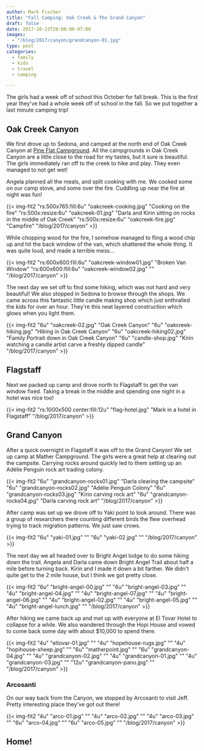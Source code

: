 ```yaml
---
author: Mark Fischer
title: "Fall Camping: Oak Creek & The Grand Canyon"
draft: false
date: 2017-10-23T20:00:00-07:00
images:
  - "/blog/2017/canyon/grandcanyon-01.jpg"
type: post
categories:
  - family
  - kids
  - travel
  - camping

---
```


The girls had a week off of school this October for fall break. This is the first year they've had a whole week off of school in the fall. So we put together a last minute camping trip!

<!--more-->

## Oak Creek Canyon

We first drove up to Sedona, and camped at the north end of Oak Creek Canyon at [Pine Flat Campground][pineflat]. All the campgrounds in Oak Creek Canyon are a little close to the road for my tastes, but it sure is beautiful. The girls immediately ran off to the creek to hike and play. They even managed to not get wet!

Angela planned all the meals, and split cooking with me. We cooked some on our camp stove, and some over the fire. Cuddling up near the fire at night was fun!

{{< img-fit2
    "rs:500x765:fill:6u" "oakcreek-cooking.jpg" "Cooking on the fire"
    "rs:500x:resize:6u" "oakcreek-01.jpg" "Darla and Kirin sitting on rocks in the middle of Oak Creek"
    "rs:500x:resize:6u" "oakcreek-fire.jpg" "Campfire"
    "/blog/2017/canyon" >}}

[pineflat]: https://www.recreation.gov/camping/pine-flat-campground-west/r/campgroundDetails.do?contractCode=NRSO&parkId=70645

While chopping wood for the fire, I somehow managed to fling a wood chip up and hit the back window of the van, which shattered the whole thing.  It was quite loud, and made a terrible mess...

{{< img-fit2
    "rs:600x600:fill:6u" "oakcreek-window01.jpg" "Broken Van Window"
    "rs:600x600:fill:6u" "oakcreek-window02.jpg" ""
    "/blog/2017/canyon" >}}

The next day we set off to find some hiking, which was not hard and very beautiful!  We also stopped in Sedona to browse through the shops.  We came across this fantastic little candle making shop which just enthralled the kids for over an hour. They're this neat layered construction which glows when you light them.

{{< img-fit2
    "6u" "oakcreek-02.jpg" "Oak Creek Canyon"
    "6u" "oakcreek-hiking.jpg" "Hiking in Oak Creek Canyon"
    "6u" "oakcreek-hiking02.jpg" "Family Portrait down in Oak Creek Canyon"
    "6u" "candle-shop.jpg" "Kirin watching a candle artist carve a freshly dipped candle"
    "/blog/2017/canyon" >}}


## Flagstaff

Next we packed up camp and drove north to Flagstaff to get the van window fixed. Taking a break in the middle and spending one night in a hotel was nice too!

{{< img-fit2
    "rs:1000x500 center:fill:12u" "flag-hotel.jpg" "Mark in a hotel in Flagstaff"
    "/blog/2017/canyon" >}}

## Grand Canyon

After a quick overnight in Flagstaff it was off to the Grand Canyon! We set up camp at Mather Campground. The girls were a great help at clearing out the campsite.  Carrying rocks around quickly led to them setting up an Adélie Penguin rock art trading colony.

{{< img-fit2
    "6u" "grandcanyon-rocks01.jpg" "Darla clearing the campsite"
    "6u" "grandcanyon-rocks02.jpg" "Adélie Penguin Colony"
    "6u" "grandcanyon-rocks03.jpg" "Kirin carving rock art"
    "6u" "grandcanyon-rocks04.jpg" "Darla carving rock art"
    "/blog/2017/canyon" >}}

After camp was set up we drove off to Yaki point to look around. There was a group of researchers there counting different birds the flew overhead trying to track migration patterns.  We just saw crows.

{{< img-fit2
    "6u" "yaki-01.jpg" ""
    "6u" "yaki-02.jpg" ""
    "/blog/2017/canyon" >}}

The next day we all headed over to Bright Angel lodge to do some hiking down the trail. Angela and Darla came down Bright Angel Trail about half a mile before turning back.  Kirin and I made it down a bit farther. We didn't quite get to the 2 mile house, but I think we got pretty close.

{{< img-fit2
    "6u" "bright-angel-00.jpg" ""
    "6u" "bright-angel-03.jpg" ""
    "4u" "bright-angel-04.jpg" ""
    "4u" "bright-angel-07.jpg" ""
    "4u" "bright-angel-06.jpg" ""
    "4u" "bright-angel-02.jpg" ""
    "4u" "bright-angel-05.jpg" ""
    "4u" "bright-angel-lunch.jpg" ""
    "/blog/2017/canyon" >}}

After hiking we came back up and met up with everyone at El Tovar Hotel to collapse for a while. We also wandered through the Hopi House and vowed to come back some day with about $10,000 to spend there.

{{< img-fit2
    "4u" "eltovar-01.jpg" ""
    "4u" "hopehouse-rugs.jpg" ""
    "4u" "hopihouse-sheep.jpg" ""
    "6u" "matherpoint.jpg" ""
    "6u" "grandcanyon-04.jpg" ""
    "4u" "grandcanyon-02.jpg" ""
    "4u" "grandcanyon-01.jpg" ""
    "4u" "grandcanyon-03.jpg" ""
    "12u" "grandcanyon-pano.jpg" ""
    "/blog/2017/canyon" >}}


### Arcosanti 

On our way back from the Canyon, we stopped by Arcosanti to visit Jeff. Pretty interesting place they've got out there!

{{< img-fit2
    "4u" "arco-01.jpg" ""
    "4u" "arco-02.jpg" ""
    "4u" "arco-03.jpg" ""
    "6u" "arco-04.jpg" ""
    "6u" "arco-05.jpg" ""
    "/blog/2017/canyon" >}}


## Home!
